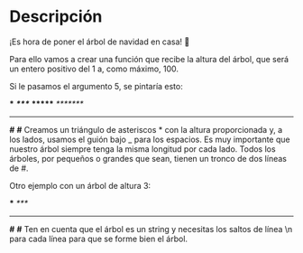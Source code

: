# Descripción

¡Es hora de poner el árbol de navidad en casa! 🎄

Para ello vamos a crear una función que recibe la altura del árbol, que será un entero positivo del 1 a, como máximo, 100.

Si le pasamos el argumento 5, se pintaría esto:

____*____
___***___
__*****__
_*******_
*********
____#____
____#____
Creamos un triángulo de asteriscos * con la altura proporcionada y, a los lados, usamos el guión bajo _ para los espacios. Es muy importante que nuestro árbol siempre tenga la misma longitud por cada lado.
Todos los árboles, por pequeños o grandes que sean, tienen un tronco de dos líneas de #.

Otro ejemplo con un árbol de altura 3:

__*__
_***_
*****
__#__
__#__
Ten en cuenta que el árbol es un string y necesitas los saltos de línea \n para cada línea para que se forme bien el árbol.